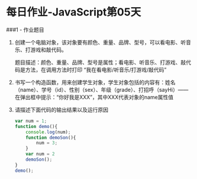 # 每日作业-JavaScript第05天

###1 - 作业题目

1. 创建一个电脑对象，该对象要有颜色、重量、品牌、型号，可以看电影、听音乐、打游戏和敲代码。

   	题目描述：颜色、重量、品牌、型号是属性；看电影、听音乐、打游戏、敲代码是方法，在调用方法时打印 “我在看电影/听音乐/打游戏/敲代码”

2. 书写一个构造函数，用来创建学生对象，学生对象包括的内容有：姓名（name）、学号（id）、性别（sex）、年级（grade）、打招呼（sayHi）—— 在弹出框中提示：“你好我是XXX”，其中XXX代表对象的name属性值

3. 请描述下面代码的输出结果以及运行原因

   ```js
   var num = 1;
   function demo(){
       console.log(num);
       function demoSon(){
           num = 3;
       }
       var num = 2
       demoSon();
   }
   demo();
   ```


### 

